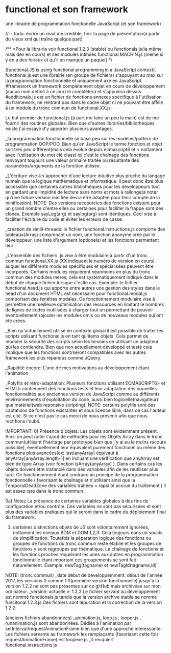 # functional et son framework
une librairie de programmation fonctionelle JavaScript (et son framework)

//-- todo: écrire un read me crédible, finir la page de présentation(à partir du vieux xml qui traîne quelque part)

/**
*Pour la librairie voir functional.1.2.3 (stable) ou functionals.js(la même mais dev en cours)
et ses modules intitulés functional.MACHIN.js (même si y en a des foireux et qu'il en manque un paquet)
*/

(functional.JS is using functional programming in a JavaScript context).
functional.js est une librairie (en groupe de fichiers) s'appuyant au max sur la programmation fonctionnelle et uniquement axé en JavaScript.
#framework un framework complétement objet en cours de développement (aucun nom définit à ce jour) le complétera et s'appuiera dessus.
#additionals.js est un fichier de fonctions annexes spécifique à l'utilisation du framework, ne rentrant pas dans le cadre objet ni ne pouvant être affilié à un module du tronc commun de functional.XX.js


Le but premier de functional.js (à part me faire un peu la main) est de me fournir des routines globales. Bien que d'autres librairies/bibliothéques existe j'ai essayé d'y apporter plusieurs avantages.

_la programmation fonctionnelle se base peu sur les modèles/pattern de programmation OOP/POO. Bien qu'en JavaScript le terme fonction et objet soit très peu différent(mais cela évolue depuis ecmascript6 et < nottament avec l'utilisation du mot clé class) ici c'est le chaînage des fonctions renvoyant toujours une valeur primaire traitée ou résultante des paramètres/arguments de la fonction utilisée.

_L'écriture vise à s'approcher d'une lecture intuitive plus proche du langage humain que la logique mathématique et informatique. Il peut donc être plus accessible que certaines autres bibliothéques pour les développeurs tout en gardant une limpidité de lecture sans noms et mots à rallonge(à noter qu'une future version minifiée devra être adaptée pour tenir compte de la minification). NOTE: Des versions raccourcies des fonctions existent pour un grand nombre d'entre elles ou certaines pour faciliter la frappe sont des clones. Exemple sayLog(arg) et saylog(arg) sont identiques. Ceci vise à faciliter l'écriture du code et éviter les erreurs de casse.

_création de simili-threads: le fichier functional.instructions.js comporte des tableaux(Array) comprenant un nom, une fonction anonyme crée par le développeur, une liste d'argument (optionels) et les fonctions permettant leur 

_L'ensemble des fichiers .js vise à être modulaire à partir d'un tronc commun functional.XX.js (XX indiquant le numéro de version en cours) auquel les différents modules spécifiques et spécialisées peuvent être incorporés. Certains modules requiérent néanmoins en plus du tronc commun des modules mères, cela est systèmatiquement indiqué dans le début de chaque fichier lorsque c'estle cas. Exemple: le fichier functional.head.js qui apporte entre autres une gestion des styles dans le head d'un document HTML est nécessaire pour functional.modal.js comportant des fenêtres modales. Ce fonctionnement modulaire vise à permettre une meilleure optimisation des ressources en limitant le nombres de lignes de codes inutilisées à charger tout en permettant de pouvoir éventuellement rajouter les modules omis ou de nouveaux modules qui ont été crées.

_Bien qu'actuellement utilisé en contexte global il est possible de traiter les scripts utilisant functional.js en tant qu'items objets. Cela permet de moduler la sécurité des scripts selon les besoins en utilisant un adapteur qui les contiendra. Bien que non actuellement développé et testé cela implique que les fonctions sont/seront compatibles avec les autres framework les plus répandus comme JQuery.

_Rapidité encore: L'une de mes motivations au développement étant l'animation

_Polyfils et rétro-adaptation: Plusieurs fonctions utilisant ECMASCRIPT6> et HTML5 contiennent des fonctions tests et leur adaptation des nouvelles fonctionnalités aux anciennes version de JavaScript comme au différents envirronnements d'exploitation du code, aussi bien logicielle(navigateur) que matériel(web reponsive scripting). NOTE: certains polyfils sont des captations de fonctions existantes et sous licence libre, dans ce cas l'auteur est cité. Si ce n'est pas le cas merci de nous prévenir afin que nous rectifions l'oubli.

IMPORTANT:
0) Présence d'objets: Les objets sont évidemment présent. Ainsi on peut noter l'ajout de méthodes pour les Objets Array dans le tronc commun(utilisant l'héritage par prototype bien que j'y ai eu le moins recours possible), éventuellement leur équivalent purement fonctionel ou même des fonctions plus avancées(ex: last(anyArray) équivaut à anyArray[anyArray.length-1] en incluant une vérification que anyArray est bien de type Array (voir fonction isArray(anyArray) ). Dans certains cas les objets doivent être instancié dans des variables afin de les réutiliser plus tard. Ce fonctionnement étant contraire au principe de la programmation fonctionnelle ( favorisant le chaînage et n'utilisant ainsi que la TemporalDeadZone des variables traitées = rapidité accrue du traitement ) il est assez rare dans le tronc commun.

0a) Notez La présence de certaines variables globales à des fins de configuration et/ou contrôle. Ces variables ne sont pas sécurisées et sont plus des variables pratiques qui le seront dans le cadre du déploiement final du framework.

1) certaines distinctions objets de JS sont volontairement ignorées, nottament les niveaux BOM et DOM 1,2,3. Cela toujours dans un soucis de simplification. Toutefois la séparation logique des fonctions ou groupes de fonctions du tronc commun reste établie et les groupes de fonctions y sont regroupés par thématique. Le chaînage de fonctions et les fonctions proches requiérant les unes aux autres en programmation fonctionnelle étant important ces groupements se sont fait naturellement. 
Exemple: newTag(tagname) et newTagId(tagname,id)

NOTE:
(tronc commun) 
_date début de développemment: début de l'année 2017, les versions 0 comme 1.0(première version fonctionnelle) jusqu'à la version 1.2.2 ne sont pas présentes sur ce gitHub mais archivées sur mon ordinateur.
_version:  actuelle  v: 1.2.3 Le fichier servant au développement est nommé functionals.js tandis que la version archive stable se nomme funcitonal.1.2.3.js Ces fichiers sont lépuration et la correction de la version 1.2.2.

(anciens fichiers abandonnées)
_animation.js, loop.js , looper.js , runanimation.js sont abandonnées. Dédiés à l'animation par setInterval/requestAnimationFrame bien que d'une approche intéressante. Les fichiers servants au framework les remplaçants (favorisant cette fois requestAnimationFrame) est loopexe.js , il recquiert functional.instructions.js
